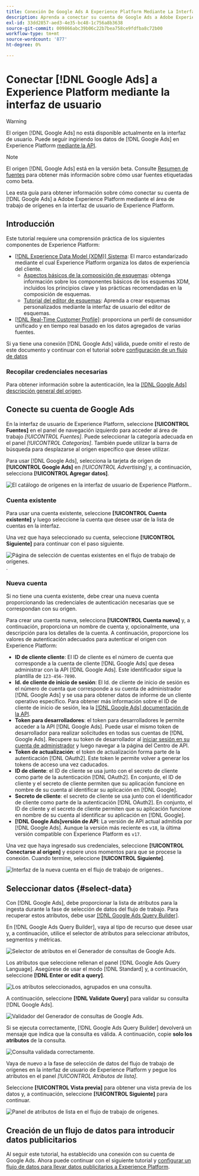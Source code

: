 ```yaml
---
title: Conexión De Google Ads A Experience Platform Mediante La Interfaz De Usuario
description: Aprenda a conectar su cuenta de Google Ads a Adobe Experience Platform en la interfaz de usuario de.
exl-id: 33dd2857-aed3-4e35-bc48-1c756a8b3638
source-git-commit: 009866abc39b06c22b7bea758ce9fdfba8c72b00
workflow-type: tm+mt
source-wordcount: '877'
ht-degree: 0%

---
```


# Conectar [!DNL Google Ads] a Experience Platform mediante la interfaz de usuario

>[!WARNING]
>
>El origen [!DNL Google Ads] no está disponible actualmente en la interfaz de usuario. Puede seguir ingiriendo los datos de [!DNL Google Ads] en Experience Platform [mediante la API](../../../api/create/advertising/ads.md).

>[!NOTE]
>
>El origen [!DNL Google Ads] está en la versión beta. Consulte [Resumen de fuentes](../../../../home.md#terms-and-conditions) para obtener más información sobre cómo usar fuentes etiquetadas como beta.

Lea esta guía para obtener información sobre cómo conectar su cuenta de [!DNL Google Ads] a Adobe Experience Platform mediante el área de trabajo de orígenes en la interfaz de usuario de Experience Platform.

## Introducción 

Este tutorial requiere una comprensión práctica de los siguientes componentes de Experience Platform:

* [[!DNL Experience Data Model (XDM)] Sistema](../../../../../xdm/home.md): El marco estandarizado mediante el cual Experience Platform organiza los datos de experiencia del cliente.
   * [Aspectos básicos de la composición de esquemas](../../../../../xdm/schema/composition.md): obtenga información sobre los componentes básicos de los esquemas XDM, incluidos los principios clave y las prácticas recomendadas en la composición de esquemas.
   * [Tutorial del editor de esquemas](../../../../../xdm/tutorials/create-schema-ui.md): Aprenda a crear esquemas personalizados mediante la interfaz de usuario del editor de esquemas.
* [[!DNL Real-Time Customer Profile]](../../../../../profile/home.md): proporciona un perfil de consumidor unificado y en tiempo real basado en los datos agregados de varias fuentes.

Si ya tiene una conexión [!DNL Google Ads] válida, puede omitir el resto de este documento y continuar con el tutorial sobre [configuración de un flujo de datos](../../dataflow/advertising.md)

### Recopilar credenciales necesarias

Para obtener información sobre la autenticación, lea la [[!DNL Google Ads] descripción general del origen](../../../../connectors/advertising/ads.md).

## Conecte su cuenta de Google Ads

En la interfaz de usuario de Experience Platform, seleccione **[!UICONTROL Fuentes]** en el panel de navegación izquierdo para acceder al área de trabajo *[!UICONTROL Fuentes]*. Puede seleccionar la categoría adecuada en el panel *[!UICONTROL Categorías]*. También puede utilizar la barra de búsqueda para desplazarse al origen específico que desee utilizar.

Para usar [!DNL Google Ads], selecciona la tarjeta de origen de **[!UICONTROL Google Ads]** en *[!UICONTROL Advertising]* y, a continuación, selecciona **[!UICONTROL Agregar datos]**.

![El catálogo de orígenes en la interfaz de usuario de Experience Platform.](../../../../images/tutorials/create/ads/catalog.png).

### Cuenta existente

Para usar una cuenta existente, seleccione **[!UICONTROL Cuenta existente]** y luego seleccione la cuenta que desee usar de la lista de cuentas en la interfaz.

Una vez que haya seleccionado su cuenta, seleccione **[!UICONTROL Siguiente]** para continuar con el paso siguiente.

![Página de selección de cuentas existentes en el flujo de trabajo de orígenes.](../../../../images/tutorials/create/ads/existing.png).

### Nueva cuenta

Si no tiene una cuenta existente, debe crear una nueva cuenta proporcionando las credenciales de autenticación necesarias que se correspondan con su origen.

Para crear una cuenta nueva, selecciona **[!UICONTROL Cuenta nueva]** y, a continuación, proporciona un nombre de cuenta y, opcionalmente, una descripción para los detalles de la cuenta. A continuación, proporcione los valores de autenticación adecuados para autenticar el origen con Experience Platform:

* **ID de cliente cliente**: El ID de cliente es el número de cuenta que corresponde a la cuenta de cliente [!DNL Google Ads] que desea administrar con la API [!DNL Google Ads]. Este identificador sigue la plantilla de `123-456-7890`.
* **Id. de cliente de inicio de sesión**: El Id. de cliente de inicio de sesión es el número de cuenta que corresponde a su cuenta de administrador [!DNL Google Ads] y se usa para obtener datos de informe de un cliente operativo específico. Para obtener más información sobre el ID de cliente de inicio de sesión, lea la [[!DNL Google Ads] documentación de la API](https://developers.google.com/search-ads/reporting/concepts/login-customer-id).
* **Token para desarrolladores**: el token para desarrolladores le permite acceder a la API [!DNL Google Ads]. Puede usar el mismo token de desarrollador para realizar solicitudes en todas sus cuentas de [!DNL Google Ads]. Recupere su token de desarrollador al [iniciar sesión en su cuenta de administrador](https://ads.google.com/home/tools/manager-accounts/) y luego navegar a la página del Centro de API.
* **Token de actualización**: el token de actualización forma parte de la autenticación [!DNL OAuth2]. Este token le permite volver a generar los tokens de acceso una vez caducados.
* **ID de cliente**: el ID de cliente se usa junto con el secreto de cliente como parte de la autenticación [!DNL OAuth2]. En conjunto, el ID de cliente y el secreto de cliente permiten que su aplicación funcione en nombre de su cuenta al identificar su aplicación en [!DNL Google].
* **Secreto de cliente**: el secreto de cliente se usa junto con el identificador de cliente como parte de la autenticación [!DNL OAuth2]. En conjunto, el ID de cliente y el secreto de cliente permiten que su aplicación funcione en nombre de su cuenta al identificar su aplicación en [!DNL Google].
* **[!DNL Google Ads]versión de API**: La versión de API actual admitida por [!DNL Google Ads]. Aunque la versión más reciente es `v18`, la última versión compatible con Experience Platform es `v17`.

Una vez que haya ingresado sus credenciales, seleccione **[!UICONTROL Conectarse al origen]** y espere unos momentos para que se procese la conexión. Cuando termine, seleccione **[!UICONTROL Siguiente]**.

![Interfaz de la nueva cuenta en el flujo de trabajo de orígenes.](../../../../images/tutorials/create/ads/new.png).

## Seleccionar datos {#select-data}

Con [!DNL Google Ads], debe proporcionar la lista de atributos para la ingesta durante la fase de selección de datos del flujo de trabajo. Para recuperar estos atributos, debe usar [[!DNL Google Ads Query Builder]](https://developers.google.com/google-ads/api/fields/v17/overview_query_builder).

En [!DNL Google Ads Query Builder], vaya al tipo de recurso que desee usar y, a continuación, utilice el selector de atributos para seleccionar atributos, segmentos y métricas.

![Selector de atributos en el Generador de consultas de Google Ads.](../../../../images/tutorials/create/ads/attributes.png)

Los atributos que seleccione rellenan el panel [!DNL Google Ads Query Language]. Asegúrese de usar el modo [!DNL Standard] y, a continuación, seleccione **[!DNL Enter or edit a query]**.

![Los atributos seleccionados, agrupados en una consulta.](../../../../images/tutorials/create/ads/enter-query.png)

A continuación, seleccione **[!DNL Validate Query]** para validar su consulta [!DNL Google Ads].

![Validador del Generador de consultas de Google Ads.](../../../../images/tutorials/create/ads/validate-query.png)

Si se ejecuta correctamente, [!DNL Google Ads Query Builder] devolverá un mensaje que indica que la consulta es válida. A continuación, copie **solo los atributos** de la consulta.

![Consulta validada correctamente.](../../../../images/tutorials/create/ads/copy-query.png)

Vaya de nuevo a la fase de selección de datos del flujo de trabajo de orígenes en la interfaz de usuario de Experience Platform y pegue los atributos en el panel *[!UICONTROL Atributos de lista]*.

Seleccione **[!UICONTROL Vista previa]** para obtener una vista previa de los datos y, a continuación, seleccione **[!UICONTROL Siguiente]** para continuar.

![Panel de atributos de lista en el flujo de trabajo de orígenes.](../../../../images/tutorials/create/ads/list-attributes.png)

## Creación de un flujo de datos para introducir datos publicitarios

Al seguir este tutorial, ha establecido una conexión con su cuenta de Google Ads. Ahora puede continuar con el siguiente tutorial y [configurar un flujo de datos para llevar datos publicitarios a Experience Platform](../../dataflow/advertising.md).
